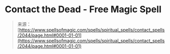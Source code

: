 <!--yml
category: 未分类
date: 2024-06-12 18:35:30
-->

# Contact the Dead - Free Magic Spell

> 来源：[https://www.spellsofmagic.com/spells/spiritual_spells/contact_spells/2044/page.html#0001-01-01](https://www.spellsofmagic.com/spells/spiritual_spells/contact_spells/2044/page.html#0001-01-01)